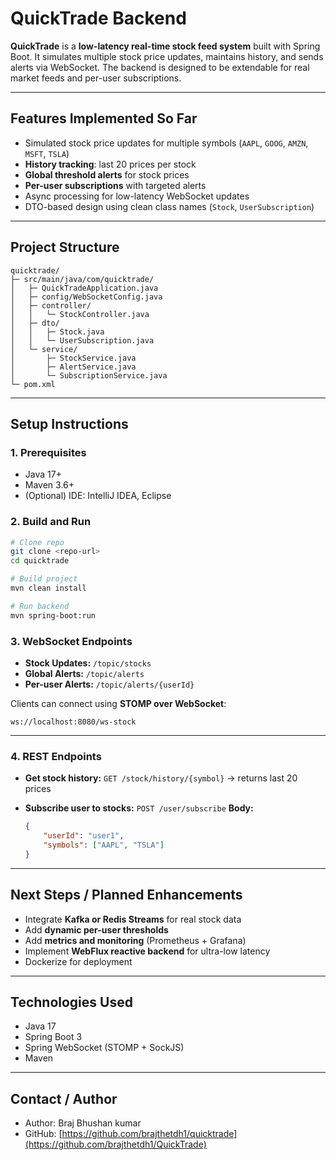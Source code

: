 # QuickTrade Backend

**QuickTrade** is a **low-latency real-time stock feed system** built with Spring Boot. It simulates multiple stock price updates, maintains history, and sends alerts via WebSocket. The backend is designed to be extendable for real market feeds and per-user subscriptions.

---

## **Features Implemented So Far**

* Simulated stock price updates for multiple symbols (`AAPL`, `GOOG`, `AMZN`, `MSFT`, `TSLA`)
* **History tracking**: last 20 prices per stock
* **Global threshold alerts** for stock prices
* **Per-user subscriptions** with targeted alerts
* Async processing for low-latency WebSocket updates
* DTO-based design using clean class names (`Stock`, `UserSubscription`)

---

## **Project Structure**

```
quicktrade/
├─ src/main/java/com/quicktrade/
│   ├─ QuickTradeApplication.java
│   ├─ config/WebSocketConfig.java
│   ├─ controller/
│   │   └─ StockController.java
│   ├─ dto/
│   │   ├─ Stock.java
│   │   └─ UserSubscription.java
│   └─ service/
│       ├─ StockService.java
│       ├─ AlertService.java
│       └─ SubscriptionService.java
└─ pom.xml
```

---

## **Setup Instructions**

### 1. Prerequisites

* Java 17+
* Maven 3.6+
* (Optional) IDE: IntelliJ IDEA, Eclipse

### 2. Build and Run

```bash
# Clone repo
git clone <repo-url>
cd quicktrade

# Build project
mvn clean install

# Run backend
mvn spring-boot:run
```

### 3. WebSocket Endpoints

* **Stock Updates:** `/topic/stocks`
* **Global Alerts:** `/topic/alerts`
* **Per-user Alerts:** `/topic/alerts/{userId}`

Clients can connect using **STOMP over WebSocket**:

```text
ws://localhost:8080/ws-stock
```

---

### 4. REST Endpoints

* **Get stock history:**
  `GET /stock/history/{symbol}` → returns last 20 prices

* **Subscribe user to stocks:**
  `POST /user/subscribe`
  **Body:**

  ```json
  {
      "userId": "user1",
      "symbols": ["AAPL", "TSLA"]
  }
  ```

---

## **Next Steps / Planned Enhancements**

* Integrate **Kafka or Redis Streams** for real stock data
* Add **dynamic per-user thresholds**
* Add **metrics and monitoring** (Prometheus + Grafana)
* Implement **WebFlux reactive backend** for ultra-low latency
* Dockerize for deployment

---

## **Technologies Used**

* Java 17
* Spring Boot 3
* Spring WebSocket (STOMP + SockJS)
* Maven

---

## **Contact / Author**

* Author: Braj Bhushan kumar
* GitHub: [https://github.com/brajthetdh1/quicktrade](https://github.com/brajthetdh1/QuickTrade)
